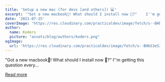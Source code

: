 ```yaml
---
title: 'Setup a new mac (for devs [and others]) 💻'
excerpt: '"Got a new macbook🥳! What should I install now 🧐?"    I''m getting this question every...'
date: '2021-07-25'
coverImage: 'https://res.cloudinary.com/practicaldev/image/fetch/s--BHbS3eS3--/c_imagga_scale,f_auto,fl_progressive,h_420,q_auto,w_1000/https://dev-to-uploads.s3.amazonaws.com/uploads/articles/mei7gtkl9cn7w0qxpi9k.jpeg'
author:
  name: Koders
  picture: "assets/blog/authors/koders.png"
ogImage:
  url: 'https://res.cloudinary.com/practicaldev/image/fetch/s--BHbS3eS3--/c_imagga_scale,f_auto,fl_progressive,h_420,q_auto,w_1000/https://dev-to-uploads.s3.amazonaws.com/uploads/articles/mei7gtkl9cn7w0qxpi9k.jpeg'
---
```


"Got a new macbook🥳! What should I install now 🧐?"    I''m getting this question every...

[Read more](https://dev.to/dekel/setup-a-new-mac-for-devs-and-others-4d88)
